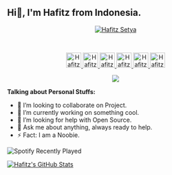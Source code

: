 ## Hi👋, I'm Hafitz from Indonesia.

<p align="center"><a href="https://github.com/HafitzSetya"><img src="https://telegra.ph/file/9f2c7ba2b766d8042f63a.jpg" alt="Hafitz Setya"/></a></p>

<br/>
<p align="center">
<a href="https://www.facebook.com/hafitz21">
  <img alt="Hafitz's Facebook" width="35px" src="https://image.flaticon.com/icons/svg/2111/2111342.svg" />
</a>
<a href="https://www.instagram.com/hafitzsetya_21">
  <img alt="Hafitz's Instagram" width="35px" src="https://image.flaticon.com/icons/svg/2111/2111421.svg" />
</a>
<a href="https://www.twitter.com/21Hafitz">
  <img alt="Hafitz's Twitter" width="35px" src="https://image.flaticon.com/icons/svg/2111/2111703.svg" />
</a>
<a href="https://t.me/hafitzXD">
  <img alt="Hafitz's Telegram" width="35px" src="https://image.flaticon.com/icons/svg/2111/2111673.svg" />
</a>
<a href="https://open.spotify.com/user/7wxw9ydcqjc4ta495h73jpcjf?si=qTLQmHMkRgGv2ktdCy6pLQ">
  <img alt="Hafitz's Spotify" width="35px" src="https://image.flaticon.com/icons/svg/2111/2111627.svg" />
</a>
<a href="https://discordapp.com/users/455173359924412434">
  <img alt=Hafitz's Discord" width="35px" src="https://image.flaticon.com/icons/svg/2111/2111310.svg" />
</a>
</p>
<p align="center">
<a href="https://hafitzsetya.github.io/"> <img src="https://img.shields.io/website?label=%20&style=for-the-badge&up_color=black&up_message=hafitzsetya.github.io&url=https%3A%2F%2Fhafitzsetya.github.io"/></a></p>

**Talking about Personal Stuffs:**
- 👬 I’m looking to collaborate on Project.
- 🔭 I’m currently working on something cool.
- 👀 I’m looking for help with Open Source.
- 💬 Ask me about anything, always ready to help.
- ⚡ Fact: I am a Noobie.

![Spotify Recently Played](https://spotify-recently-played-readme.vercel.app/api?user=ceqec8djgav5tbq8mm5m26d1s&count=3&width=490)

<a href="https://github.com/HafitzSetya/HafitzSetya">
  <img src="https://github-readme-stats.vercel.app/api?username=HafitzSetya&show_icons=true&line_height=27&count_private=true&title_color=ffffff&text_color=c9cacc&icon_color=2bbc8a&bg_color=1d1f21" alt="Hafitz's GitHub Stats" />
</a>
